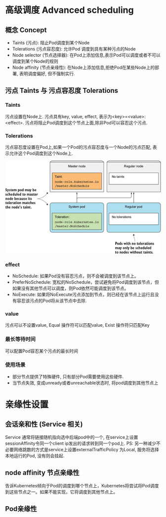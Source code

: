 

# 高级调度 Advanced scheduling
## 概念 Concept
- Taints (污点): 阻止Pod调度到某个Node
- Tolerations (污点容忍度): 允许Pod 调度到具有某种污点的Node
- Node selector (节点选择器): 在Pod上添加信息,表示Pod可以调度或者不可以调度到某个Node的规则
- Node affinity (节点亲缘性): 在Node上添加信息,拒绝Pod在某些Node上的部署, 表明调度偏好, 但不强制实行.

## 污点 Taints 与 污点容忍度 Tolerations
### Taints
污点设置在Node上.
污点具有key, value, effect, 表示为\<key\>=\<value\>:\<effect\>.
污点将阻止Pod调度到这个节点上面,除非Pod可以容忍这个污点.

### Tolerations
污点容忍度设置在Pod上,如果一个Pod的污点容忍度与一个Node的污点匹配, 表示允许这个Pod调度到这个Node上.

![pod_toleration](.\Images\16\pod_toleration.jpg)

### effect
- NoSchedule: 如果Pod没有容忍污点，则不会被调度到该节点上。
- PreferNoSchedule: 宽松的NoSchedule，尝试避免将Pod调度到该节点，但如果没有其他节点可以调度，则Pod依然可能调度到该节点。
- NoExecute: 如果将NoExecute污点添加到节点，则已经在该节点上运行且没有容忍该污点的Pod将从该节点中去除.

### value
污点可以不设置value, Equal 操作符可以匹配value, Exist 操作符只匹配Key

### 最长等待时间
可以配置Pod容忍某个污点的最长时间

### 使用场景
- 部分节点提供了特殊硬件, 只有部分Pod需要使用这些硬件.
- 当节点失效, 变成unready或者unreachable状态时, 将pod调度到其他节点上

# 亲缘性设置
## 会话亲和性 (Service 相关)
Service 通常将链接随机指向选中后端pod中的一个, 在service上设置sessionAffinity令同一个client ip发出的请求转到同一个pod上.
PS: 另一种减少不必要网络跳数的方式是service上设置externalTrafficPolicy 为Local, 服务将选择本地运行的Pod, 没有则会挂起.

## node affinity 节点亲缘性
告诉Kubernetes倾向于Pod的调度到哪个节点上，Kubernetes将尝试将Pod调度到这些节点之一。如果不能实现，它将调度到其他节点上。


## Pod亲缘性

## 